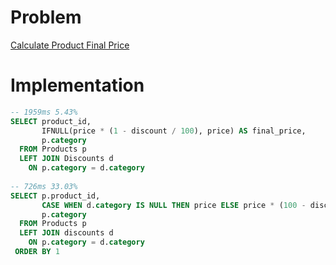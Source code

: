 # Problem

[Calculate Product Final Price](https://leetcode.com/problems/calculate-product-final-price/description/)

# Implementation

```sql
-- 1959ms 5.43% 
SELECT product_id,
       IFNULL(price * (1 - discount / 100), price) AS final_price,
       p.category
  FROM Products p
  LEFT JOIN Discounts d
    ON p.category = d.category
    
-- 726ms 33.03%
SELECT p.product_id,
       CASE WHEN d.category IS NULL THEN price ELSE price * (100 - discount) / 100 END final_price,
       p.category
  FROM Products p
  LEFT JOIN discounts d
    ON p.category = d.category
 ORDER BY 1   
```

